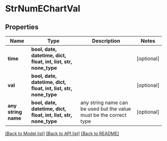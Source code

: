 # StrNumEChartVal


## Properties
Name | Type | Description | Notes
------------ | ------------- | ------------- | -------------
**time** | **bool, date, datetime, dict, float, int, list, str, none_type** |  | [optional] 
**val** | **bool, date, datetime, dict, float, int, list, str, none_type** |  | [optional] 
**any string name** | **bool, date, datetime, dict, float, int, list, str, none_type** | any string name can be used but the value must be the correct type | [optional]

[[Back to Model list]](../README.md#documentation-for-models) [[Back to API list]](../README.md#documentation-for-api-endpoints) [[Back to README]](../README.md)


